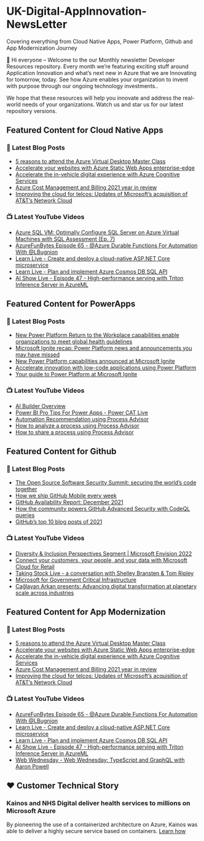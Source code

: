 # UK-Digital-AppInnovation-NewsLetter

Covering everything from Cloud Native Apps, Power Platform, Github and App Modernization Journey

👋 Hi everyone – Welcome to the our Monthly newsletter Developer Resources repository. Every month we’re featuring exciting stuff around Application Innovation and what’s next new in Azure that we are Innovating for tomorrow, today. See how Azure enables your organization to invent with purpose through our ongoing technology investments..


We hope that these resources will help you innovate and address the real-world needs of your organizations. Watch us and star us for our latest repository versions.

## Featured Content for Cloud Native Apps


### 📝 Latest Blog Posts

    
<!-- BLOGCNA:START -->
- [5 reasons to attend the Azure Virtual Desktop Master Class](https://azure.microsoft.com/blog/5-reasons-to-attend-the-azure-virtual-desktop-master-class/)
- [Accelerate your websites with Azure Static Web Apps enterprise-edge](https://azure.microsoft.com/blog/accelerate-your-websites-with-azure-static-web-apps-enterpriseedge/)
- [Accelerate the in-vehicle digital experience with Azure Cognitive Services](https://azure.microsoft.com/blog/accelerate-the-invehicle-digital-experience-with-azure-cognitive-services/)
- [Azure Cost Management and Billing 2021 year in review](https://azure.microsoft.com/blog/azure-cost-management-and-billing-2021-year-in-review/)
- [Improving the cloud for telcos: Updates of Microsoft’s acquisition of AT&T’s Network Cloud](https://azure.microsoft.com/blog/improving-the-cloud-for-telcos-updates-of-microsoft-s-acquisition-of-att-s-network-cloud/)
<!-- BLOGCNA:END -->

### 📺 Latest YouTube Videos

 
<!-- YOUTUBECNA:START -->
- [Azure SQL VM: Optimally Configure SQL Server on Azure Virtual Machines with SQL Assessment &lpar;Ep. 7&rpar;](https://www.youtube.com/watch?v=8i2Pbppfk2E)
- [AzureFunBytes Episode 65 - @Azure Durable Functions For Automation With @LBugnion](https://www.youtube.com/watch?v=YALMRJ-43kw)
- [Learn Live - Create and deploy a cloud-native ASP.NET Core microservice](https://www.youtube.com/watch?v=t2OIbhdRLPA)
- [Learn Live - Plan and implement Azure Cosmos DB SQL API](https://www.youtube.com/watch?v=6GYrXsAMs-I)
- [AI Show Live - Episode 47 - High-performance serving with Triton Inference Server in AzureML](https://www.youtube.com/watch?v=83_ZTYb6_AA)
<!-- YOUTUBECNA:END -->

##  Featured Content for PowerApps
### 📝 Latest Blog Posts
<!-- BLOGPOWER:START -->
- [New Power Platform Return to the Workplace capabilities enable organizations to meet global health guidelines](https://cloudblogs.microsoft.com/powerplatform/2021/11/30/new-power-platform-return-to-the-workplace-capabilities-enable-organizations-to-meet-global-health-guidelines/)
- [Microsoft Ignite recap: Power Platform news and announcements you may have missed](https://cloudblogs.microsoft.com/powerplatform/2021/11/18/microsoft-ignite-recap-power-platform-news-and-announcements-you-may-have-missed/)
- [New Power Platform capabilities announced at Microsoft Ignite](https://cloudblogs.microsoft.com/powerplatform/2021/11/02/new-power-platform-capabilities-announced-at-microsoft-ignite/)
- [Accelerate innovation with low-code applications using Power Platform](https://cloudblogs.microsoft.com/powerplatform/2021/11/02/accelerate-innovation-with-low-code-applications-using-power-platform/)
- [Your guide to Power Platform at Microsoft Ignite](https://cloudblogs.microsoft.com/powerplatform/2021/10/26/your-guide-to-power-platform-at-microsoft-ignite/)
<!-- BLOGPOWER:END -->
 ### 📺 Latest YouTube Videos
    
<!-- YOUTUBEPOWER:START -->
- [AI Builder Overview](https://www.youtube.com/watch?v=F7JU14eVpLg)
- [Power BI Pro Tips For Power Apps - Power CAT Live](https://www.youtube.com/watch?v=UNMYSEN3VeI)
- [Automation Recommendation using Process Advisor](https://www.youtube.com/watch?v=Rdu0M89UwcQ)
- [How to analyze a process using Process Advisor](https://www.youtube.com/watch?v=_cqASbwRGGo)
- [How to share a process using Process Advisor](https://www.youtube.com/watch?v=qV4rkMFoKAA)
<!-- YOUTUBEPOWER:END -->

##  Featured Content for Github
### 📝 Latest Blog Posts
<!-- BLOGGITHUB:START -->
- [The Open Source Software Security Summit: securing the world’s code together](https://github.blog/2022-01-13-open-source-software-security-summit-securing-the-worlds-code-together/)
- [How we ship GitHub Mobile every week](https://github.blog/2022-01-12-how-we-ship-github-mobile-every-week/)
- [GitHub Availability Report: December 2021](https://github.blog/2022-01-05-github-availability-report-december-2021/)
- [How the community powers GitHub Advanced Security with CodeQL queries](https://github.blog/2022-01-05-how-the-community-powers-github-advanced-security-with-codeql-queries/)
- [GitHub’s top 10 blog posts of 2021](https://github.blog/2021-12-28-githubs-top-10-blog-posts-of-2021/)
<!-- BLOGGITHUB:END -->
### 📺 Latest YouTube Videos
<!-- YOUTUBEGITHUB:START -->
- [Diversity &amp; Inclusion Perspectives Segment | Microsoft Envision 2022](https://www.youtube.com/watch?v=w7TU__xPr2c)
- [Connect your customers, your people, and your data with Microsoft Cloud for Retail](https://www.youtube.com/watch?v=ew_gMs3Mtps)
- [Taking Stock Live - a conversation with Shelley Bransten &amp; Tom Ripley](https://www.youtube.com/watch?v=QzAI5yFUexs)
- [Microsoft for Government Critical Infrastructure](https://www.youtube.com/watch?v=gjLjRO_m69I)
- [Çağlayan Arkan presents: Advancing digital transformation at planetary scale across industries](https://www.youtube.com/watch?v=rzUL0dzavSM)
<!-- YOUTUBEGITHUB:END -->
##  Featured Content for App Modernization
### 📝 Latest Blog Posts
<!-- BLOGAPPMOD:START -->
- [5 reasons to attend the Azure Virtual Desktop Master Class](https://azure.microsoft.com/blog/5-reasons-to-attend-the-azure-virtual-desktop-master-class/)
- [Accelerate your websites with Azure Static Web Apps enterprise-edge](https://azure.microsoft.com/blog/accelerate-your-websites-with-azure-static-web-apps-enterpriseedge/)
- [Accelerate the in-vehicle digital experience with Azure Cognitive Services](https://azure.microsoft.com/blog/accelerate-the-invehicle-digital-experience-with-azure-cognitive-services/)
- [Azure Cost Management and Billing 2021 year in review](https://azure.microsoft.com/blog/azure-cost-management-and-billing-2021-year-in-review/)
- [Improving the cloud for telcos: Updates of Microsoft’s acquisition of AT&T’s Network Cloud](https://azure.microsoft.com/blog/improving-the-cloud-for-telcos-updates-of-microsoft-s-acquisition-of-att-s-network-cloud/)
<!-- BLOGAPPMOD:END -->
### 📺 Latest YouTube Videos
<!-- YOUTUBEAPPMOD:START -->
- [AzureFunBytes Episode 65 - @Azure Durable Functions For Automation With @LBugnion](https://www.youtube.com/watch?v=YALMRJ-43kw)
- [Learn Live - Create and deploy a cloud-native ASP.NET Core microservice](https://www.youtube.com/watch?v=t2OIbhdRLPA)
- [Learn Live - Plan and implement Azure Cosmos DB SQL API](https://www.youtube.com/watch?v=6GYrXsAMs-I)
- [AI Show Live - Episode 47 - High-performance serving with Triton Inference Server in AzureML](https://www.youtube.com/watch?v=83_ZTYb6_AA)
- [Web Wednesday - Web Wednesday: TypeScript and GraphQL with Aaron Powell](https://www.youtube.com/watch?v=WjFspnutTtI)
<!-- YOUTUBEAPPMOD:END -->


## ♥️ Customer Technical Story 

### Kainos and NHS Digital deliver health services to millions on Microsoft Azure

By pioneering the use of a containerized architecture on Azure, Kainos was able to deliver a highly secure service based on containers. [Learn how](https://customers.microsoft.com/en-us/story/1368348549535774520-kainos-and-nhs-digital-deliver-health-services-to-millions-on-microsoft-azure)

